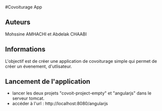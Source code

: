 #Covoiturage App
## Auteurs
Mohssine AMHACHI et Abdelak CHAABI
## Informations
L'objectif est de créer une application de covoiturage simple qui permet de créer un évenement, d'utlisateur.

## Lancement de l'application
- lancer les deux projets "covoit-project-empty" et "angularjs" dans le serveur tomcat.
- accéder à l'url : http://localhost:8080/angularjs